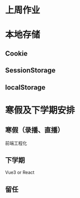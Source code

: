 # 上周作业

# 本地存储

## Cookie

## SessionStorage

## localStorage

# 寒假及下学期安排

## 寒假（录播、直播）

前端工程化

## 下学期

Vue3 or React

## 留任
